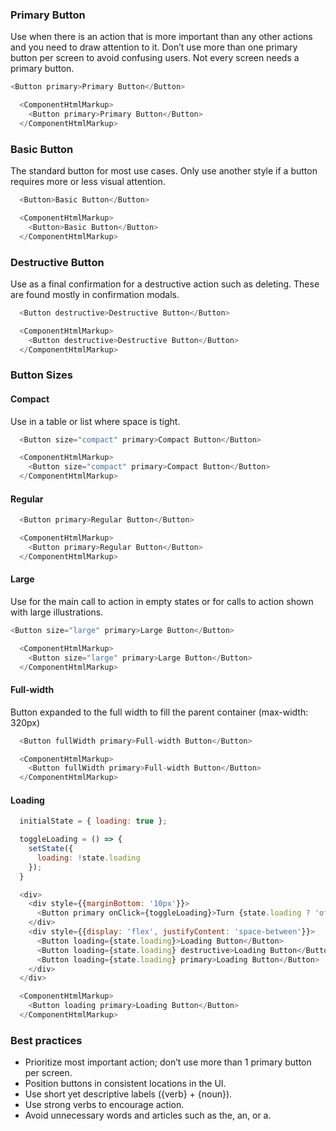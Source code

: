 ### Primary Button

Use when there is an action that is more important than any other actions and you need to draw attention to it. Don’t use more than one primary button per screen to avoid confusing users. Not every screen needs a primary button.
```js
<Button primary>Primary Button</Button>
```
```js noeditor
  <ComponentHtmlMarkup>
    <Button primary>Primary Button</Button>
  </ComponentHtmlMarkup>
```
### Basic Button

The standard button for most use cases. Only use another style if a button requires more or less visual attention.
```js
  <Button>Basic Button</Button>
```
```js noeditor
  <ComponentHtmlMarkup>
    <Button>Basic Button</Button>
  </ComponentHtmlMarkup>
```
### Destructive Button

Use as a final confirmation for a destructive action such as deleting. These are found mostly in confirmation modals.
```js
  <Button destructive>Destructive Button</Button>
```
```js noeditor
  <ComponentHtmlMarkup>
    <Button destructive>Destructive Button</Button>
  </ComponentHtmlMarkup>
```
### Button Sizes
#### Compact
Use in a table or list where space is tight.
```js
  <Button size="compact" primary>Compact Button</Button>
```
```js noeditor
  <ComponentHtmlMarkup>
    <Button size="compact" primary>Compact Button</Button>
  </ComponentHtmlMarkup>
```
#### Regular
```js
  <Button primary>Regular Button</Button>
```
```js noeditor
  <ComponentHtmlMarkup>
    <Button primary>Regular Button</Button>
  </ComponentHtmlMarkup>
```
#### Large
Use for the main call to action in empty states or for calls to action shown with large illustrations.
```js
<Button size="large" primary>Large Button</Button>
```
```js noeditor
  <ComponentHtmlMarkup>
    <Button size="large" primary>Large Button</Button>
  </ComponentHtmlMarkup>
```
#### Full-width

Button expanded to the full width to fill the parent container (max-width: 320px)
```js
  <Button fullWidth primary>Full-width Button</Button>
```
```js noeditor
  <ComponentHtmlMarkup>
    <Button fullWidth primary>Full-width Button</Button>
  </ComponentHtmlMarkup>
```

#### Loading

```js
  initialState = { loading: true };

  toggleLoading = () => {
    setState({
      loading: !state.loading
    });
  }

  <div>
    <div style={{marginBottom: '10px'}}>
      <Button primary onClick={toggleLoading}>Turn {state.loading ? 'off' : 'on'} loading</Button>
    </div>
    <div style={{display: 'flex', justifyContent: 'space-between'}}>
      <Button loading={state.loading}>Loading Button</Button>
      <Button loading={state.loading} destructive>Loading Button</Button>
      <Button loading={state.loading} primary>Loading Button</Button>
    </div>
  </div>
```
```js noeditor
  <ComponentHtmlMarkup>
    <Button loading primary>Loading Button</Button>
  </ComponentHtmlMarkup>
```

### Best practices
 - Prioritize most important action; don’t use more than 1 primary button per screen.
 - Position buttons in consistent locations in the UI.
 - Use short yet descriptive labels ({verb} + {noun}).
 - Use strong verbs to encourage action.
 - Avoid unnecessary words and articles such as the, an, or a.